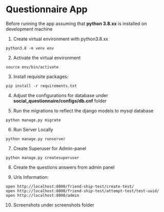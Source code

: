 # Questionnaire App

Before running the app assuming that **python 3.8.xx** is installed on development machine

1. Create virtual environment with python3.8.xx
```shell
python3.8 -m venv env
```
2. Activate the virtual environment
```shell
source env/bin/activate
```
3. Install requisite packages:
```shell
pip install -r requirements.txt
```

4. Adjust the configurations for database under **social_questionnaire/configs/db.cnf** folder

5. Run the migrations to reflect the django models to mysql database
```shell
python manage.py migrate
```

6. Run Server Locally
```shell
python manage.py runserver
```

7. Create Superuser for Admin-panel
```shell
python manage.py createsuperuser
```

8. Create the questions answers from admin panel

9. Urls Information:

```shell
open http://localhost:8000/friend-ship-test/create-test/
open http://localhost:8000/friend-ship-test/attempt-test/test-uuid/
open http://localhost:8000/admin
```

10. Screenshots under screenshots folder